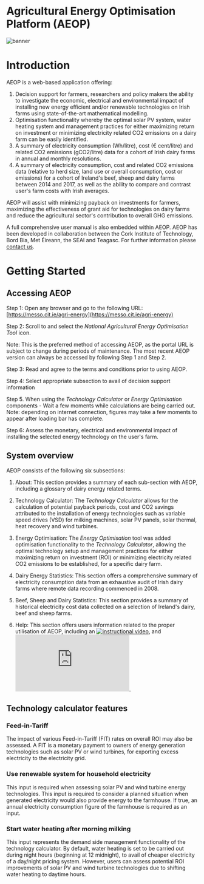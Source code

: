 # Agricultural Energy Optimisation Platform (AEOP)

![banner](https://github.com/shine10101/AEOP/blob/bd7d6e64c23bf89f5bb9a0c54bf362e2ea628578/www/Banner%20Dairy2.jpg)

# Introduction

AEOP is a web-based application offering:

1. Decision support for farmers, researchers and policy makers the ability to investigate the economic, electrical and environmental impact of installing new energy efficient and/or renewable technologies on Irish farms using state-of-the-art mathematical modelling.
2. Optimisation functionality whereby the optimal solar PV system, water heating system and management practices for either maximizing return on investment or minimizing electricity related CO2 emissions on a dairy farm can be easily identified.
3. A summary of electricity consumption (Wh/litre), cost (€ cent/litre) and related CO2 emissions (gCO2/litre) data for a cohort of Irish dairy farms in annual and monthly resolutions.
4. A summary of electricity consumption, cost and related CO2 emissions data (relative to herd size, land use or overall consumption, cost or emissions) for a cohort of Ireland&#39;s beef, sheep and dairy farms between 2014 and 2017, as well as the ability to compare and contrast user&#39;s farm costs with Irish averages.

AEOP will assist with minimizing payback on investments for farmers, maximizing the effectiveness of grant aid for technologies on dairy farms and reduce the agricultural sector&#39;s contribution to overall GHG emissions.

A full comprehensive user manual is also embedded within AEOP. AEOP has been developed in collaboration between the Cork Institute of Technology, Bord Bia, Met Éireann, the SEAI and Teagasc. For further information please [contact us](https://messo.cit.ie/contact).

# Getting Started

## Accessing AEOP

Step 1: Open any browser and go to the following URL: [https://messo.cit.ie/agri-energy](https://messo.cit.ie/agri-energy)

Step 2: Scroll to and select the _National Agricultural Energy Optimisation Tool_ icon. 

Note: This is the preferred method of accessing AEOP, as the portal URL is subject to change during periods of maintenance. The most recent AEOP version can always be accessed by following Step 1 and Step 2.

Step 3: Read and agree to the terms and conditions prior to using AEOP.

Step 4: Select appropriate subsection to avail of decision support information

Step 5. When using the _Technology Calculator_ or _Energy Optimisation_ components - Wait a few moments while calculations are being carried out. Note: depending on internet connection, figures may take a few moments to appear after loading bar has complete.

Step 6: Assess the monetary, electrical and environmental impact of installing the selected energy technology on the user&#39;s farm.


## System overview

AEOP consists of the following six subsections:

1. About: This section provides a summary of each sub-section with AEOP, including a glossary of dairy energy related terms.

2. Technology Calculator: The _Technology Calculator_ allows for the calculation of potential payback periods, cost and CO2 savings attributed to the installation of energy technologies such as variable speed drives (VSD) for milking machines, solar PV panels, solar thermal, heat recovery and wind turbines.

3. Energy Optimisation: The _Energy Optimisation_ tool was added optimisation functionality to the _Technology Calculator_, allowing the optimal technology setup and management practices for either maximizing return on investment (ROI) or minimizing electricity related CO2 emissions to be established, for a specific dairy farm.

4. Dairy Energy Statistics: This section offers a comprehensive summary of electricity consumption data from an exhaustive audit of Irish dairy farms where remote data recording commenced in 2008.

5. Beef, Sheep and Dairy Statistics: This section provides a summary of historical electricity cost data collected on a selection of Ireland&#39;s dairy, beef and sheep farms.

6. Help: This section offers users information related to the proper utilisation of AEOP, including an [![instructional video](https://img.youtube.com/vi/VID/0.jpg)](https://www.youtube.com/watch?v=ljhzfHCSrC8), and ![user manual](https://github.com/shine10101/AEOP/blob/59380e1d3f5ca7ef55897beaa0bb4f51f90d1001/www/teste.pdf).

## Technology calculator features

### Feed-in-Tariff

The impact of various Feed-in-Tariff (FIT) rates on overall ROI may also be assessed. A FIT is a monetary payment to owners of energy generation technologies such as solar PV or wind turbines, for exporting excess electricity to the electricity grid.

### Use renewable system for household electricity

This input is required when assessing solar PV and wind turbine energy technologies. This input is required to consider a planned situation when generated electricity would also provide energy to the farmhouse. If true, an annual electricity consumption figure of the farmhouse is required as an input.

### Start water heating after morning milking

This input represents the demand side management functionality of the technology calculator. By default, water heating is set to be carried out during night hours (beginning at 12 midnight), to avail of cheaper electricity of a day/night pricing system. However, users can assess potential ROI improvements of solar PV and wind turbine technologies due to shifting water heating to daytime hours.